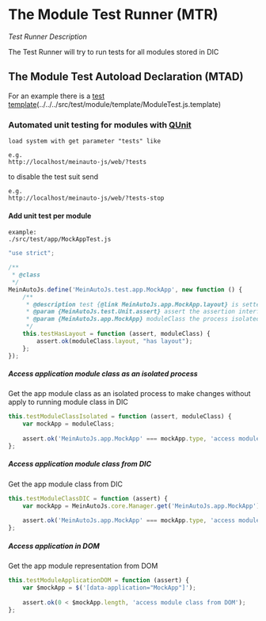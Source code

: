 # The Module Test Runner (MTR)

*Test Runner Description*

The Test Runner will try to run tests for all modules stored in DIC

## The Module Test Autoload Declaration (MTAD)

For an example there is a [test template][test-template](../../../src/test/module/template/ModuleTest.js.template)

### Automated unit testing for modules with [QUnit][qunit]

    load system with get parameter "tests" like
    
    e.g.
    http://localhost/meinauto-js/web/?tests
    
to disable the test suit send

    e.g.
    http://localhost/meinauto-js/web/?tests-stop

#### Add unit test per module

    example:
    ./src/test/app/MockAppTest.js

```javascript
"use strict";

/**
 * @class
 */
MeinAutoJs.define('MeinAutoJs.test.app.MockApp', new function () {
    /**
     * @description test {@link MeinAutoJs.app.MockApp.layout} is setted
     * @param {MeinAutoJs.test.Unit.assert} assert the assertion interface
     * @param {MeinAutoJs.app.MockApp} moduleClass the process isolated module class
     */
    this.testHasLayout = function (assert, moduleClass) {
        assert.ok(moduleClass.layout, "has layout");
    };
});
```

##### Access application module class as an isolated process

Get the app module class as an isolated process to make changes without apply to running module class in DIC

```javascript
this.testModuleClassIsolated = function (assert, moduleClass) {
    var mockApp = moduleClass;
    
    assert.ok('MeinAutoJs.app.MockApp' === mockApp.type, 'access module class as isolated process');
};
```

##### Access application module class from DIC

Get the app module class from DIC

```javascript
this.testModuleClassDIC = function (assert) {
    var mockApp = MeinAutoJs.core.Manager.get('MeinAutoJs.app.MockApp');
    
    assert.ok('MeinAutoJs.app.MockApp' === mockApp.type, 'access module class from DIC');
};
```

##### Access application in DOM

Get the app module representation from DOM

```javascript
this.testModuleApplicationDOM = function (assert) {
    var $mockApp = $('[data-application="MockApp"]');
    
    assert.ok(0 < $mockApp.length, 'access module class from DOM');
};
```

[test-template]: https://github.com/xeroxzone/meinauto-js/blob/master/src/test/module/template/ModuleTest.js.template
[qunit]: https://qunitjs.com
